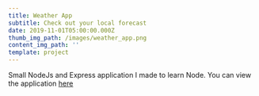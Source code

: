 ```yaml
---
title: Weather App
subtitle: Check out your local forecast
date: 2019-11-01T05:00:00.000Z
thumb_img_path: /images/weather_app.png
content_img_path: ''
template: project
---
```

Small NodeJs and Express application I made to learn Node. You can view the application [here](https://nguyen-application-weather.herokuapp.com/)
